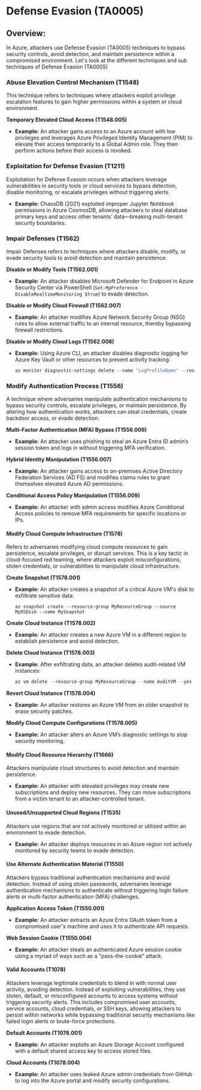 # Defense Evasion (TA0005)

## **Overview:**

In Azure, attackers use Defense Evasion (TA0005) techniques to bypass security controls, avoid detection, and maintain persistence within a compromised environment. Let's look at the different techniques and sub techniques of Defense Evasion (TA0005)

### **Abuse Elevation Control Mechanism (T1548)**

This technique refers to techniques where attackers exploit privilege escalation features to gain higher permissions within a system or cloud environment.

**Temporary Elevated Cloud Access (T1548.005)**

* **Example:** An attacker gains access to an Azure account with low privileges and leverages Azure Privileged Identity Management (PIM) to elevate their access temporarily to a Global Admin role. They then perform actions before their access is revoked.

### **Exploitation for Defense Evasion (**&#x54;1211)

Exploitation for Defense Evasion occurs when attackers leverage vulnerabilities in security tools or cloud services to bypass detection, disable monitoring, or escalate privileges without triggering alerts.

* **Example:** ChaosDB (2021) exploited improper Jupyter Notebook permissions in Azure CosmosDB, allowing attackers to steal database primary keys and access other tenants’ data—breaking multi-tenant security boundaries.

### **Impair Defenses (T1562)**

Impair Defenses refers to techniques where attackers disable, modify, or evade security tools to avoid detection and maintain persistence.&#x20;

**Disable or Modify Tools (T1562.001)**

* **Example:** An attacker disables Microsoft Defender for Endpoint in Azure Security Center via PowerShell (`Set-MpPreference -DisableRealtimeMonitoring $true`) to evade detection.

**Disable or Modify Cloud Firewall (T1562.007)**

* **Example:** An attacker modifies Azure Network Security Group (NSG) rules to allow external traffic to an internal resource, thereby bypassing firewall restrictions.

**Disable or Modify Cloud Logs (T1562.008)**

*   **Example:** Using Azure CLI, an attacker disables diagnostic logging for Azure Key Vault or other resources to prevent activity tracking:

    ```powershell
    az monitor diagnostic-settings delete --name "LogProfileName" --resource-group "ResourceGroupName"
    ```

### **Modify Authentication Process (T1556)**

A technique where adversaries manipulate authentication mechanisms to bypass security controls, escalate privileges, or maintain persistence. By altering how authentication works, attackers can steal credentials, create backdoor access, or evade detection.

**Multi-Factor Authentication (MFA) Bypass (T1556.006)**

* **Example:** An attacker uses phishing to steal an Azure Entra ID admin’s session token and logs in without triggering MFA verification.

**Hybrid Identity Manipulation (T1556.007)**

* **Example:** An attacker gains access to on-premises Active Directory Federation Services (AD FS) and modifies claims rules to grant themselves elevated Azure AD permissions.

**Conditional Access Policy Manipulation (T1556.009)**

* **Example:** An attacker with admin access modifies Azure Conditional Access policies to remove MFA requirements for specific locations or IPs.

#### **Modify Cloud Compute Infrastructure (T1578)**

Refers to adversaries modifying cloud compute resources to gain persistence, escalate privileges, or disrupt services. This is a key tactic in cloud-focused red teaming, where attackers exploit misconfigurations, stolen credentials, or vulnerabilities to manipulate cloud infrastructure.

**Create Snapshot (T1578.001)**

*   **Example:** An attacker creates a snapshot of a critical Azure VM's disk to exfiltrate sensitive data:

    ```
    az snapshot create --resource-group MyResourceGroup --source MyOSDisk --name MySnapshot
    ```

**Create Cloud Instance (T1578.002)**

* **Example:** An attacker creates a new Azure VM in a different region to establish persistence and avoid detection.

**Delete Cloud Instance (T1578.003)**

*   **Example:** After exfiltrating data, an attacker deletes audit-related VM instances:

    ```powershell
    az vm delete --resource-group MyResourceGroup --name AuditVM --yes
    ```

**Revert Cloud Instance (T1578.004)**

* **Example:** An attacker restores an Azure VM from an older snapshot to erase security patches.

**Modify Cloud Compute Configurations (T1578.005)**

* **Example:** An attacker alters an Azure VM’s diagnostic settings to stop security monitoring.

#### **Modify Cloud Resource Hierarchy (**&#x54;1666)

Attackers manipulate cloud structures to avoid detection and maintain persistence.&#x20;

* **Example:** An attacker with elevated privileges may create new subscriptions and deploy new resources. They can move subscriptions from a victim tenant to an attacker-controlled tenant.

#### **Unused/Unsupported Cloud Regions (T1535)**

Attackers use regions that are not actively monitored or utilized within an environment to evade detection.

* **Example:** An attacker deploys resources in an Azure region not actively monitored by security teams to evade detection.

#### **Use Alternate Authentication Material (T1550)**

Attackers bypass traditional authentication mechanisms and avoid detection. Instead of using stolen passwords, adversaries leverage authentication mechanisms to authenticate without triggering login failure alerts or multi-factor authentication (MFA) challenges.

**Application Access Token (T1550.001)**

* **Example:** An attacker extracts an Azure Entra OAuth token from a compromised user's machine and uses it to authenticate API requests.

**Web Session Cookie (T1550.004)**

* **Example:** An attacker steals an authenticated Azure session cookie using a myriad of ways such as a "pass-the-cookie" attack.

#### **Valid Accounts (T1078)**

Attackers leverage legitimate credentials to blend in with normal user activity, avoiding detection. Instead of exploiting vulnerabilities, they use stolen, default, or misconfigured accounts to access systems without triggering security alerts. This includes compromised user accounts, service accounts, cloud credentials, or SSH keys, allowing attackers to persist within networks while bypassing traditional security mechanisms like failed login alerts or brute-force protections.

**Default Accounts (T1078.001)**

* **Example:** An attacker exploits an Azure Storage Account configured with a default shared access key to access stored files.

**Cloud Accounts (T1078.004)**

* **Example:** An attacker uses leaked Azure admin credentials from GitHub to log into the Azure portal and modify security configurations.
